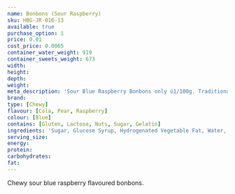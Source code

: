 ```yaml
---
name: Bonbons (Sour Raspberry)
sku: HBG-JR-016-13
available: true
purchase_option: 1
price: 0.01
cost_price: 0.0065
container_water_weight: 919
container_sweets_weight: 673
width: 
height: 
depth: 
weight: 
meta_description: 'Sour Blue Raspberry Bonbons only ú1/100g. Traditional sweets and more at Humbugs Confectionery Store. Specialists in satisfying your sweet tooth!'
brand: 
type: [Chewy]
flavour: [Cola, Pear, Raspberry]
colour: [Blue]
contains: [Gluten, Lactose, Nuts, Sugar, Gelatin]
ingredients: 'Sugar, Glucose Syrup, Hydrogenated Vegetable Fat, Water, Dextrose, Citric Acid, Sorbitol, Flavouring, Gelatine, Emulsifier: E473, Colour: E133'
serving_size: 
energy: 
protein: 
carbohydrates: 
fat: 
---
```

Chewy sour blue raspberry flavoured bonbons.